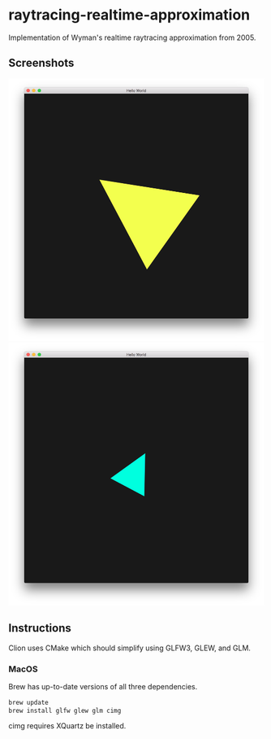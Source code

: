 # raytracing-realtime-approximation
Implementation of Wyman's realtime raytracing approximation from 2005.

## Screenshots

![screenshot 1](assets/screenshots/screenshot_1.png)
![screenshot 2](assets/screenshots/screenshot_2.png)

## Instructions

Clion uses CMake which should simplify using GLFW3, GLEW, and GLM.

### MacOS

Brew has up-to-date versions of all three dependencies.

```
brew update
brew install glfw glew glm cimg
```

cimg requires XQuartz be installed.
